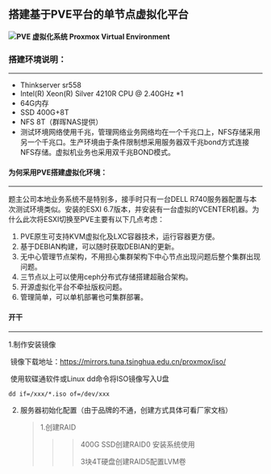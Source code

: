 



## 搭建基于PVE平台的单节点虚拟化平台

#### ![PVE 虚拟化系统 Proxmox Virtual Environment](https://img.iplaysoft.com/wp-content/uploads/2023/pve/pve.jpg!0x0.webp)

### 搭建环境说明：

---

* Thinkserver sr558
* Intel(R) Xeon(R) Silver 4210R CPU @ 2.40GHz *1
* 64G内存
* SSD 400G+8T
* NFS 8T（群晖NAS提供）
* 测试环境网络使用千兆，管理网络业务网络均在一个千兆口上，NFS存储采用另一个千兆口。生产环境由于条件限制想采用服务器双千兆bond方式连接NFS存储。虚拟机业务也采用双千兆BOND模式。

#### 为何采用PVE搭建虚拟化环境：

---

题主公司本地业务系统不是特别多，接手时只有一台DELL R740服务器配置与本次测试环境类似。安装的ESXI 6.7版本，并安装有一台虚拟的VCENTER机器。为什么此次将ESXI切换至PVE主要有以下几点考虑：

1. PVE原生可支持KVM虚拟化及LXC容器技术，运行容器更方便。
2. 基于DEBIAN构建，可以随时获取DEBIAN的更新。
3. 无中心管理节点架构，不用担心集群架构下中心节点出现问题后整个集群出现问题。
4. 三节点以上可以使用ceph分布式存储搭建超融合架构。
5. 开源虚拟化平台不牵扯版权问题。
6. 管理简单，可以单机部署也可集群部署。

#### 开干

----

1.制作安装镜像

​		镜像下载地址：https://mirrors.tuna.tsinghua.edu.cn/proxmox/iso/

​		使用软碟通软件或Linux dd命令将ISO镜像写入U盘

  ```
  dd if=/xxx/*.iso of=/dev/xxx 
  ```

2. 服务器初始化配置（由于品牌的不通，创建方式具体可看厂家文档）

   > 1.创建RAID
   >
   > > > 400G SSD创建RAID0 安装系统使用
   > > >
   > > > 3块4T硬盘创建RAID5配置LVM卷

